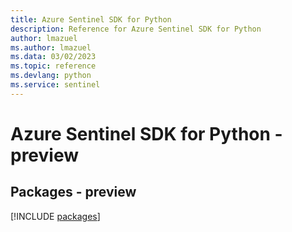 ```yaml
---
title: Azure Sentinel SDK for Python
description: Reference for Azure Sentinel SDK for Python
author: lmazuel
ms.author: lmazuel
ms.data: 03/02/2023
ms.topic: reference
ms.devlang: python
ms.service: sentinel
---
```

# Azure Sentinel SDK for Python - preview
## Packages - preview
[!INCLUDE [packages](sentinel-index.md)]
